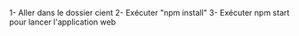 1- Aller dans le dossier cient
2- Exécuter "npm install"
3- Exécuter npm start pour lancer l'application web
